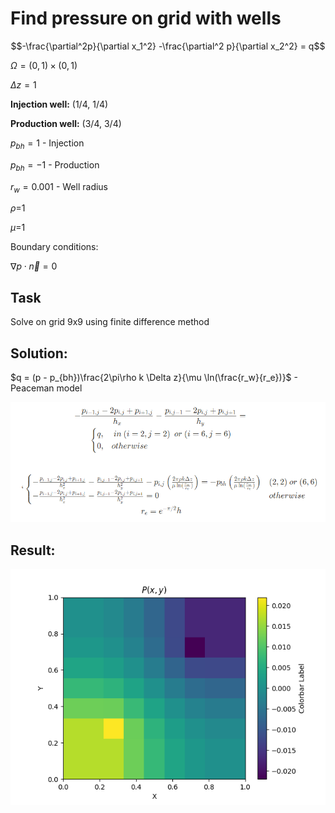 # Find pressure on grid with wells

$$-\frac{\partial^2p}{\partial x_1^2} -\frac{\partial^2 p}{\partial x_2^2} = q$$

$\Omega = (0,1) \times (0,1)$ 

$\Delta z = 1$

**Injection well:** (1/4, 1/4)

**Production well:** (3/4, 3/4)

$p_{bh}=1$ - Injection

$p_{bh}=-1$ - Production

$r_w = 0.001$ - Well radius

$\rho$=1

$\mu$=1

Boundary conditions:

$\nabla p \cdot \overrightarrow{n} = 0$

## Task

Solve on grid 9x9 using finite difference method

## Solution:

$q = (p - p_{bh})\frac{2\pi\rho k \Delta z}{\mu \ln(\frac{r_w}{r_e})}$ - Peaceman model

![](pics/numeric_scheme.png)


## Result:

![](pics/solution.png)
